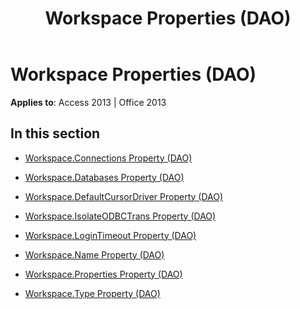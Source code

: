 ﻿---
title: Workspace Properties (DAO)
TOCTitle: Properties
ms:assetid: 5b18557d-5531-4149-b773-89fa58cf73ff
ms:mtpsurl: https://msdn.microsoft.com/en-us/library/Dn124967(v=office.15)
ms:contentKeyID: 52072587
ms.date: 09/18/2015
mtps_version: v=office.15
---

# Workspace Properties (DAO)


**Applies to**: Access 2013 | Office 2013

## In this section

  - [Workspace.Connections Property (DAO)](workspace-connections-property-dao.md)

  - [Workspace.Databases Property (DAO)](workspace-databases-property-dao.md)

  - [Workspace.DefaultCursorDriver Property (DAO)](workspace-defaultcursordriver-property-dao.md)

  - [Workspace.IsolateODBCTrans Property (DAO)](workspace-isolateodbctrans-property-dao.md)

  - [Workspace.LoginTimeout Property (DAO)](workspace-logintimeout-property-dao.md)

  - [Workspace.Name Property (DAO)](workspace-name-property-dao.md)

  - [Workspace.Properties Property (DAO)](workspace-properties-property-dao.md)

  - [Workspace.Type Property (DAO)](workspace-type-property-dao.md)

